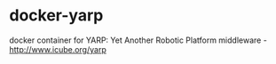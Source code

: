 # docker-yarp
docker container for YARP: Yet Another Robotic Platform middleware - http://www.icube.org/yarp

